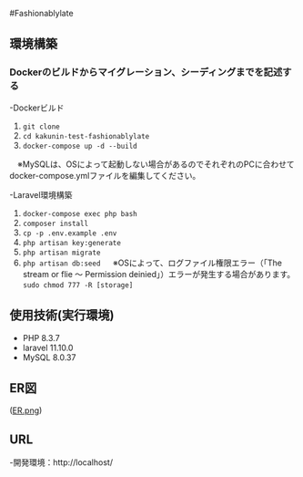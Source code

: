 #Fashionablylate

## 環境構築
### Dockerのビルドからマイグレーション、シーディングまでを記述する
-Dockerビルド
  1. `git clone`
  2. `cd kakunin-test-fashionablylate`
  3. `docker-compose up -d --build`
 
　※MySQLは、OSによって起動しない場合があるのでそれぞれのPCに合わせて docker-compose.ymlファイルを編集してください。
 
-Laravel環境構築
  1. `docker-compose exec php bash`
  2. `composer install`
  3. `cp -p .env.example .env`
  4. `php artisan key:generate`
  5. `php artisan migrate`
  6. `php artisan db:seed`
　
  ※OSによって、ログファイル権限エラー（「The stream or flie ～ Permission deinied」）エラーが発生する場合があります。
  `sudo chmod 777 -R [storage]`

## 使用技術(実行環境)
- PHP 8.3.7
- laravel  11.10.0
- MySQL 8.0.37

  
## ER図
([ER.png](https://github.com/Y0r-K8m3-learning/kakunin-test-fashionablylate/blob/main/README.md))

## URL
-開発環境：http://localhost/
